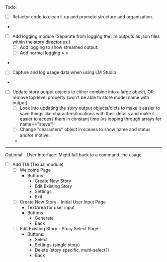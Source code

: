 Todo:
- [ ] Refactor code to clean it up and promote structure and organization.
- 
- [ ] Add logging module (Separate from logging the llm outputs as json files within the story directories.)
  - [ ] Add logging to show streamed output.
  - [ ] Add normal logging >.>
- 
- [ ] Capture and log usage data when using LM Studio
- 
- [ ] Update story output objects to either combine into a large object, OR remove top level property (won't be able to store model name with output)
  - [ ] Look into updating the story output objects/dicts to make it easier to save things like characters/locations with their details and make it easier to access them in constant time (vs looping through arrays for name=="steve")
  - [ ] Change "characters" object in scenes to show name and status and/or motive.
  - 

---
Optional - User Interface: Might fall back to a command line usage.
- [ ] Add TUI (Texual module)
  - [ ] Welcome Page
    - Buttons
      - Create New Story 
      - Edit Existing Story
      - Settings
      - Exit
  - [ ] Create New Story - Initial User Input Page
    - TextArea for user input
    - Buttons
      - Generate
      - Back
  - [ ] Edit Existing Story - Story Select Page
    - Buttons:
      - Select
      - Settings (single story)
      - Delete (story specific, multi-select?)
      - Back